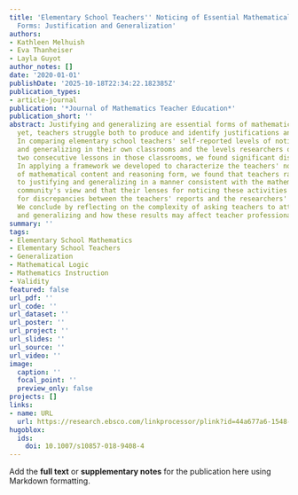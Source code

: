 ```yaml
---
title: 'Elementary School Teachers'' Noticing of Essential Mathematical Reasoning
  Forms: Justification and Generalization'
authors:
- Kathleen Melhuish
- Eva Thanheiser
- Layla Guyot
author_notes: []
date: '2020-01-01'
publishDate: '2025-10-18T22:34:22.182385Z'
publication_types:
- article-journal
publication: '*Journal of Mathematics Teacher Education*'
publication_short: ''
abstract: Justifying and generalizing are essential forms of mathematical reasoning,
  yet, teachers struggle both to produce and identify justifications and generalizations.
  In comparing elementary school teachers' self-reported levels of noticing justifying
  and generalizing in their own classrooms and the levels researchers observed in
  two consecutive lessons in those classrooms, we found significant discrepancies.
  In applying a framework we developed to characterize the teachers' noticing in terms
  of mathematical content and reasoning form, we found that teachers rarely attended
  to justifying and generalizing in a manner consistent with the mathematics education
  community's view and that their lenses for noticing these activities may account
  for discrepancies between the teachers' reports and the researchers' observations.
  We conclude by reflecting on the complexity of asking teachers to attend to justifying
  and generalizing and how these results may affect teacher professional development.
summary: ''
tags:
- Elementary School Mathematics
- Elementary School Teachers
- Generalization
- Mathematical Logic
- Mathematics Instruction
- Validity
featured: false
url_pdf: ''
url_code: ''
url_dataset: ''
url_poster: ''
url_project: ''
url_slides: ''
url_source: ''
url_video: ''
image:
  caption: ''
  focal_point: ''
  preview_only: false
projects: []
links:
- name: URL
  url: https://research.ebsco.com/linkprocessor/plink?id=44a677a6-1548-331c-a74a-bc810e45d084
hugoblox:
  ids:
    doi: 10.1007/s10857-018-9408-4
---
```


Add the **full text** or **supplementary notes** for the publication here using Markdown formatting.

